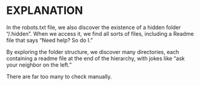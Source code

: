 # EXPLANATION

In the robots.txt file, we also discover the existence of a hidden folder “/.hidden”. When we access it, we find all sorts of files, including a Readme file that says “Need help? So do I.”

By exploring the folder structure, we discover many directories, each containing a readme file at the end of the hierarchy, with jokes like “ask your neighbor on the left.”

There are far too many to check manually.